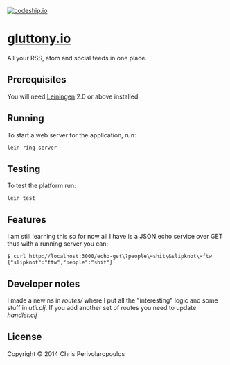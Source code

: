 [![codeship.io](https://codeship.io/projects/1551a390-c766-0131-6868-2a057a666bab/status)](https://www.codeship.io/projects/22160/)
# [gluttony.io](http://gluttony.herokuapp.io)

All your RSS, atom and social feeds in one place.

## Prerequisites

You will need [Leiningen][1] 2.0 or above installed.

[1]: https://github.com/technomancy/leiningen

## Running

To start a web server for the application, run:

    lein ring server

## Testing

To test the platform run:

	lein test

## Features

I am still learning this so for now all I have is a JSON echo service
over GET thus with a running server you can:

	$ curl http://localhost:3000/echo-get\?people\=shit\&slipknot\=ftw
	{"slipknot":"ftw","people":"shit"}

## Developer notes

I made a new ns in *routes/* where I put all the "interesting" logic
and some stuff in *util.clj*. If you add another set of routes you
need to update *handler.clj*

## License

Copyright © 2014 Chris Perivolaropoulos
